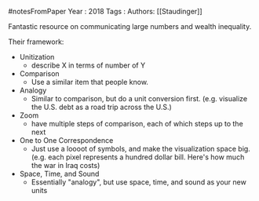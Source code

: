 #notesFromPaper
Year   : 2018
Tags   :
Authors: [[Staudinger]]

Fantastic resource on communicating large numbers and wealth inequality. 

Their framework:

 - Unitization
   - describe X in terms of number of Y
 - Comparison
   - Use a similar item that people know.
 - Analogy
   - Similar to comparison, but do a unit conversion first. (e.g. visualize the U.S. debt as a road trip across the U.S.)
 - Zoom
   - have multiple steps of comparison, each of which steps up to the next
 - One to One Correspondence
   - Just use a loooot of symbols, and make the visualization space big. (e.g. each pixel represents a hundred dollar bill. Here's how much the war in Iraq costs)
 - Space, Time, and Sound
   - Essentially "analogy", but use space, time, and sound as your new units
